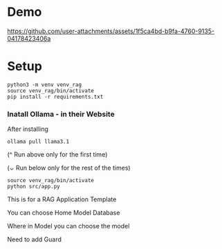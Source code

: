 # Demo
https://github.com/user-attachments/assets/1f5ca4bd-b9fa-4760-9135-04178423406a


# Setup
```
python3 -m venv venv_rag
source venv_rag/bin/activate
pip install -r requirements.txt
```
### Inatall Ollama - in their Website

After installing
```
ollama pull llama3.1
```
(^ Run above only for the first time)

(⌄ Run below only for the rest of the times)
```
source venv_rag/bin/activate
python src/app.py
```


This is for a RAG Application Template

You can choose
Home
Model
Database

Where in Model you can choose the model

Need to add Guard
